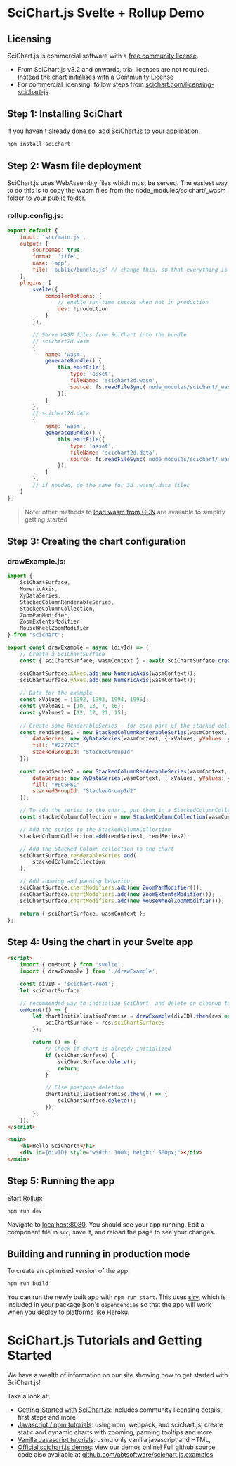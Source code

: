 # SciChart.js Svelte + Rollup Demo

## Licensing

SciChart.js is commercial software with a [free community license](https://scichart.com/community-licensing).

- From SciChart.js v3.2 and onwards, trial licenses are not required. Instead the chart initialises with a [Community License](https://scichart.com/community-licensing)
- For commercial licensing, follow steps from [scichart.com/licensing-scichart-js](https://scichart.com/licensing-scichart-js).

## Step 1: Installing SciChart 
If you haven't already done so, add SciChart.js to your application.

```bash
npm install scichart
```

## Step 2: Wasm file deployment

SciChart.js uses WebAssembly files which must be served. The easiest way to do this is to copy the wasm files from the node_modules/scichart/\_wasm folder to your public folder.

### rollup.config.js:

```javascript
export default {
	input: 'src/main.js',
	output: {
		sourcemap: true,
		format: 'iife',
		name: 'app',
		file: 'public/bundle.js' // change this, so that everything is served at "public", not "build"
	},
	plugins: [
		svelte({
			compilerOptions: {
				// enable run-time checks when not in production
				dev: !production
			}
		}),

		// Serve WASM files from SciChart into the bundle
        // scichart2d.wasm
		{
			name: 'wasm',
			generateBundle() {
				this.emitFile({
					type: 'asset',
					fileName: 'scichart2d.wasm',
					source: fs.readFileSync('node_modules/scichart/_wasm/scichart2d.wasm')
				});
			}
		},
		// scichart2d.data
		{
			name: 'wasm',
			generateBundle() {
				this.emitFile({ 
					type: 'asset',
					fileName: 'scichart2d.data',
					source: fs.readFileSync('node_modules/scichart/_wasm/scichart2d.data')
				});
			}
		},
        // if needed, do the same for 3d .wasm/.data files
    ]
};
```

> Note: other methods to [load wasm from CDN](https://www.scichart.com/documentation/js/current/webframe.html#Deploying%20Wasm%20or%20WebAssembly%20and%20Data%20Files%20with%20your%20app.html) are available to simplify getting started

## Step 3: Creating the chart configuration

###  drawExample.js:
```javascript
import { 
    SciChartSurface, 
    NumericAxis, 
    XyDataSeries, 
    StackedColumnRenderableSeries, 
    StackedColumnCollection, 
    ZoomPanModifier, 
    ZoomExtentsModifier, 
    MouseWheelZoomModifier 
} from "scichart";

export const drawExample = async (divId) => {
    // Create a SciChartSurface
    const { sciChartSurface, wasmContext } = await SciChartSurface.create(divId);

    sciChartSurface.xAxes.add(new NumericAxis(wasmContext));
    sciChartSurface.yAxes.add(new NumericAxis(wasmContext));
    
    // Data for the example
    const xValues = [1992, 1993, 1994, 1995];
    const yValues1 = [10, 13, 7, 16];
    const yValues2 = [12, 17, 21, 15];
    
    // Create some RenderableSeries - for each part of the stacked column
    const rendSeries1 = new StackedColumnRenderableSeries(wasmContext, {
        dataSeries: new XyDataSeries(wasmContext, { xValues, yValues: yValues1, dataSeriesName: "EU" }),
        fill: "#2277CC",
        stackedGroupId: "StackedGroupId"
    });
    
    const rendSeries2 = new StackedColumnRenderableSeries(wasmContext, {
        dataSeries: new XyDataSeries(wasmContext, { xValues, yValues: yValues2, dataSeriesName: "Asia" }),
        fill: "#EC5F6C",
        stackedGroupId: "StackedGroupId2"
    });

    // To add the series to the chart, put them in a StackedColumnCollection
    const stackedColumnCollection = new StackedColumnCollection(wasmContext);

    // Add the series to the StackedColumnCollection
    stackedColumnCollection.add(rendSeries1, rendSeries2);

    // Add the Stacked Column collection to the chart
    sciChartSurface.renderableSeries.add(
        stackedColumnCollection
    );

    // Add zooming and panning behaviour
    sciChartSurface.chartModifiers.add(new ZoomPanModifier());
    sciChartSurface.chartModifiers.add(new ZoomExtentsModifier());
    sciChartSurface.chartModifiers.add(new MouseWheelZoomModifier());

    return { sciChartSurface, wasmContext };
};
```

## Step 4: Using the chart in your Svelte app

```html
<script>
    import { onMount } from 'svelte';
    import { drawExample } from './drawExample';

    const divID = 'scichart-root';
    let sciChartSurface;

    // recommended way to initialize SciChart, and delete on cleanup to avoid memory leaks
    onMount(() => { 
        let chartInitializationPromise = drawExample(divID).then(res => {
            sciChartSurface = res.sciChartSurface;
        });

        return () => {
            // Check if chart is already initialized
            if (sciChartSurface) {
                sciChartSurface.delete();
                return;
            }

            // Else postpone deletion
            chartInitializationPromise.then(() => {
                sciChartSurface.delete();
            });
        };
    });
</script>

<main>
    <h1>Hello SciChart!</h1>
    <div id={divID} style="width: 100%; height: 500px;"></div>
</main>
```

## Step 5: Running the app

Start [Rollup](https://rollupjs.org):

```bash
npm run dev
```

Navigate to [localhost:8080](http://localhost:8080). You should see your app running. Edit a component file in `src`, save it, and reload the page to see your changes.

## Building and running in production mode

To create an optimised version of the app:

```bash
npm run build
```

You can run the newly built app with `npm run start`. This uses [sirv](https://github.com/lukeed/sirv), which is included in your package.json's `dependencies` so that the app will work when you deploy to platforms like [Heroku](https://heroku.com).

# SciChart.js Tutorials and Getting Started

We have a wealth of information on our site showing how to get started with SciChart.js!

Take a look at:

- [Getting-Started with SciChart.js](https://www.scichart.com/getting-started-scichart-js): includes community licensing details, first steps and more
- [Javascript / npm tutorials](https://www.scichart.com/documentation/js/current/Tutorial%2002%20-%20Adding%20Series%20and%20Data.html): using npm, webpack, and scichart.js, create static and dynamic charts with zooming, panning tooltips and more
- [Vanilla Javascript tutorials](https://www.scichart.com/documentation/js/current/Tutorial%2001%20-%20Including%20SciChart.js%20in%20an%20HTML%20Page.html): using only vanilla javascript and HTML,
- [Official scichart.js demos](https://demo.scichart.com): view our demos online! Full github source code also available at [github.com/abtsoftware/scichart.js.examples](https://github.com/abtsoftware/scichart.js.examples)
